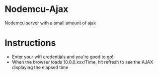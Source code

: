 # Nodemcu-Ajax



Nodemcu server with a small amount of ajax


# Instructions
  - Enter your wifi credentials and you're good to go!
  - When the browser loads 10.0.0.xxx/Time, hit refresh to see the AJAX displaying the elapsed time
